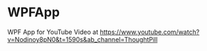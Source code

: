 # WPFApp
WPF App for YouTube Video at https://www.youtube.com/watch?v=Nodinoy8pN0&t=1590s&ab_channel=ThoughtPill
